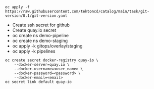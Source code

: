 

```
oc apply -f https://raw.githubusercontent.com/tektoncd/catalog/main/task/git-version/0.1/git-version.yaml
```

* Create ssh secret for github
* Create quay.io secret
* oc create ns demo-pipeline
* oc create ns demo-staging
* oc apply -k gitops/overlay/staging
* oc apply -k pipelines


```
oc create secret docker-registry quay-io \
    --docker-server=quay.io \
    --docker-username=<user_name> \
    --docker-password=<password> \
    --docker-email=<email>
oc secret link default quay-io    
```